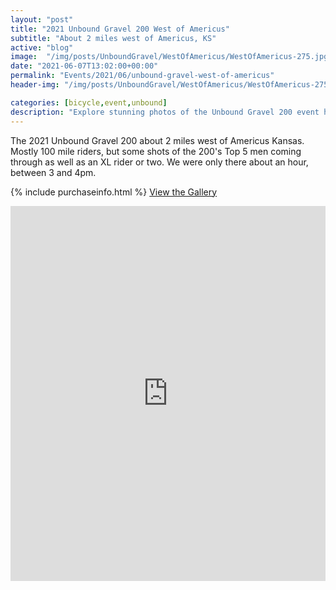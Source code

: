 ```yaml
---
layout: "post"
title: "2021 Unbound Gravel 200 West of Americus"
subtitle: "About 2 miles west of Americus, KS"
active: "blog"
image:  "/img/posts/UnboundGravel/WestOfAmericus/WestOfAmericus-275.jpg"
date: "2021-06-07T13:02:00+00:00"
permalink: "Events/2021/06/unbound-gravel-west-of-americus"
header-img: "/img/posts/UnboundGravel/WestOfAmericus/WestOfAmericus-275.jpg"

categories: [bicycle,event,unbound]
description: "Explore stunning photos of the Unbound Gravel 200 event held in 2021, including highlights of top male riders and occasional XL riders."
---
```

The 2021 Unbound Gravel 200 about 2 miles west of Americus Kansas. Mostly 100 mile riders, but some shots of the 200's Top 5 men coming through as well as an XL rider or two. We were only there about an hour, between 3 and 4pm.

{% include purchaseinfo.html %}
[View the Gallery](https://photos.rainbowmarks.com/2021/Bikes/Unbound-Gravel-2021/2021-Unbound-Gravel-200-West-of-Americus)

<iframe src="https://photos.rainbowmarks.com/frame/slideshow?key=hrN42N&speed=3&transition=fade&autoStart=1&captions=0&navigation=0&playButton=0&randomize=0&transitionSpeed=2" width="100%" height="600" frameborder="no" scrolling="no"></iframe>
